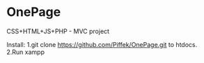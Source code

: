# OnePage
CSS+HTML+JS+PHP - MVC project

Install:
1.git clone https://github.com/Piffek/OnePage.git to htdocs.<br>
2.Run xampp

